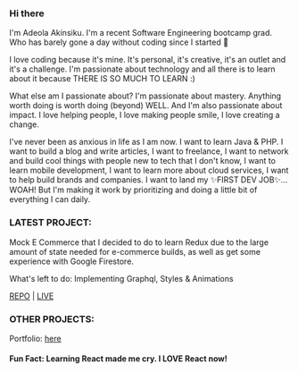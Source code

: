 ### Hi there 

I'm Adeola Akinsiku. I'm a recent Software Engineering bootcamp grad. Who has barely gone a day without coding since I started 😬


I love coding because it's mine. It's personal, it's creative, it's an outlet and it's a challenge. I'm passionate about technology
and all there is to learn about it because THERE IS SO MUCH TO LEARN :) 


What else am I passionate about? I'm passionate about mastery. Anything worth doing is worth doing (beyond) WELL. And I'm also passionate
about impact. I love helping people, I love making people smile, I love creating a change.


I've never been as anxious in life as I am now. I want to learn Java & PHP. I want to build a blog and write articles, I want to freelance, 
I want to network and build cool things with people new to tech that I don't know, I want to learn mobile development, I want to learn more about 
cloud services, I want to help build brands and companies. I want to land my ✨FIRST DEV JOB✨... WOAH! But I'm making it work by prioritizing and 
doing a little bit of everything I can daily.

### LATEST PROJECT: 
Mock E Commerce that I decided to do to learn Redux due to the large amount of state needed for e-commerce builds, as well as get some experience with
Google Firestore. 

What's left to do: Implementing Graphql, Styles & Animations

[REPO](https://github.com/adeola-ak/dod-clothing) | [LIVE](https://aa-dod.herokuapp.com/)


### OTHER PROJECTS:


Portfolio: [here](https://adeola-ak.github.io/)



#### Fun Fact: Learning React made me cry. I LOVE React now!


<!--
**adeola-ak/adeola-ak** is a ✨ _special_ ✨ repository because its `README.md` (this file) appears on your GitHub profile.

Here are some ideas to get you started:

- 🔭 I’m currently working on ...
- 🌱 I’m currently learning ...
- 👯 I’m looking to collaborate on ...
- 🤔 I’m looking for help with ...
- 💬 Ask me about ...
- 📫 How to reach me: ...
- 😄 Pronouns: ...
- ⚡ Fun fact: ...
-->

